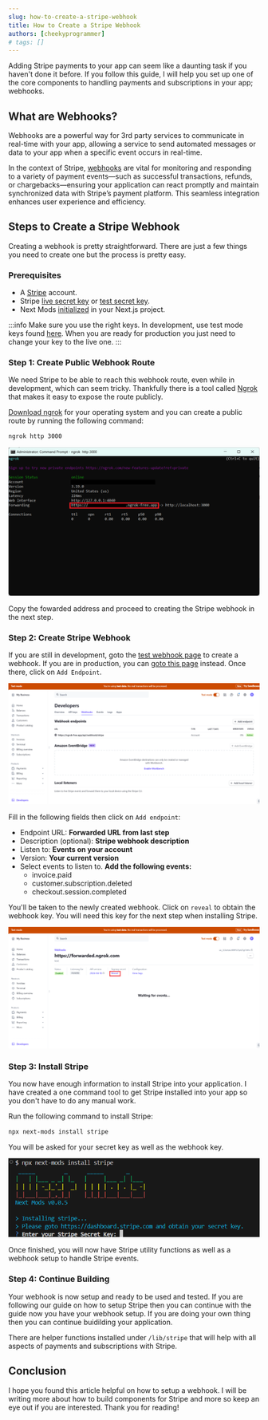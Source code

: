 ```yaml
---
slug: how-to-create-a-stripe-webhook
title: How to Create a Stripe Webhook
authors: [cheekyprogrammer]
# tags: []
---
```


Adding Stripe payments to your app can seem like a daunting task if you haven't done it before. If you follow this guide, I will help you set up one of the core components to handling payments and subscriptions in your app; webhooks.

<!-- truncate -->

## What are Webhooks?

Webhooks are a powerful way for 3rd party services to communicate in real-time with your app, allowing a service to send automated messages or data to your app when a specific event occurs in real-time.

In the context of Stripe, [webhooks](https://docs.stripe.com/webhooks) are vital for monitoring and responding to a variety of payment events—such as successful transactions, refunds, or chargebacks—ensuring your application can react promptly and maintain synchronized data with Stripe’s payment platform. This seamless integration enhances user experience and efficiency.

## Steps to Create a Stripe Webhook

Creating a webhook is pretty straightforward. There are just a few things you need to create one but the process is pretty easy.

### Prerequisites

- A [Stripe](https://www.stripe.com) account.
- Stripe [live secret key](https://dashboard.stripe.com/apikeys) or [test secret key](https://dashboard.stripe.com/test/apikeys).
- Next Mods [initialized](../../docs/commands/init) in your Next.js project.

:::info
Make sure you use the right keys. In development, use test mode keys found [here](https://dashboard.stripe.com/test/apikeys). When you are ready for production you just need to change your key to the live one.
:::

### Step 1: Create Public Webhook Route

We need Stripe to be able to reach this webhook route, even while in development, which can seem tricky. Thankfully there is a tool called [Ngrok](https://download.ngrok.com/downloads) that makes it easy to expose the route publicly.

[Download ngrok](https://download.ngrok.com/downloads) for your operating system and you can create a public route by running the following command:

```bash
ngrok http 3000
```

![running ngrok on localhost](./ngrok1.png)

Copy the fowarded address and proceed to creating the Stripe webhook in the next step.

### Step 2: Create Stripe Webhook

If you are still in development, goto the [test webhook page](https://dashboard.stripe.com/test/webhooks) to create a webhook. If you are in production, you can [goto this page](https://dashboard.stripe.com/webhooks) instead. Once there, click on `Add Endpoint`.

![stripe webhook settings page](./stripewebhook.png)

Fill in the following fields then click on `Add endpoint`:

- Endpoint URL: **Forwarded URL from last step**
- Description (optional): **Stripe webhook description**
- Listen to: **Events on your account**
- Version: **Your current version**
- Select events to listen to. **Add the following events:**
  - invoice.paid
  - customer.subscription.deleted
  - checkout.session.completed

You'll be taken to the newly created webhook. Click on `reveal` to obtain the webhook key. You will need this key for the next step when installing Stripe.

![stripe webhook secret key](./stripewebhook2.png)

### Step 3: Install Stripe

You now have enough information to install Stripe into your application. I have created a one command tool to get Stripe installed into your app so you don't have to do any manual work.

Run the following command to install Stripe:

```bash
npx next-mods install stripe
```

You will be asked for your secret key as well as the webhook key.

![stripe next-mods installation](./stripeinstall1.png)

Once finished, you will now have Stripe utility functions as well as a webhook setup to handle Stripe events.

### Step 4: Continue Building

Your webhook is now setup and ready to be used and tested. If you are following our guide on how to setup Stripe then you can continue with the guide now you have your webhook setup. If you are doing your own thing then you can continue buidilding your application.

There are helper functions installed under `/lib/stripe` that will help with all aspects of payments and subscriptions with Stripe.

## Conclusion

I hope you found this article helpful on how to setup a webhook. I will be writing more about how to build components for Stripe and more so keep an eye out if you are interested. Thank you for reading!
